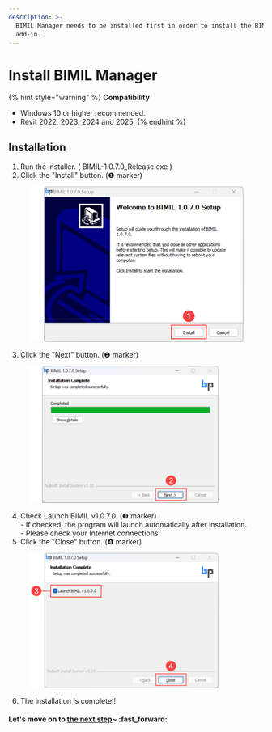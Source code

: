 ```yaml
---
description: >-
  BIMIL Manager needs to be installed first in order to install the BIMIL
  add-in.
---
```


# Install BIMIL Manager

{% hint style="warning" %}
**Compatibility**

* Windows 10 or higher recommended.
* Revit 2022, 2023, 2024 and 2025.
{% endhint %}

## Installation

1. Run the installer. ( BIMIL-1.0.7.0\_Release.exe )
2. Click the "Install" button.  (❶ marker)&#x20;

<figure><img src="../.gitbook/assets/Install 1.png" alt="" width="563"><figcaption></figcaption></figure>

3. Click the "Next" button. (❷ marker)&#x20;

<figure><img src="../.gitbook/assets/Install 2.png" alt="" width="375"><figcaption></figcaption></figure>

4. Check Launch BIMIL v1.0.7.0. (❸ marker)\
   \- If checked, the program will launch automatically after installation.\
   \- Please check your Internet connections.
5. Click the "Close" button. (❹ marker)&#x20;

<figure><img src="../.gitbook/assets/install 3.png" alt="" width="375"><figcaption></figcaption></figure>

6. The installation is complete!!&#x20;

#### Let's move on to [the next step](how-to-install-the-add-in.md)\~ :fast\_forward:&#x20;

